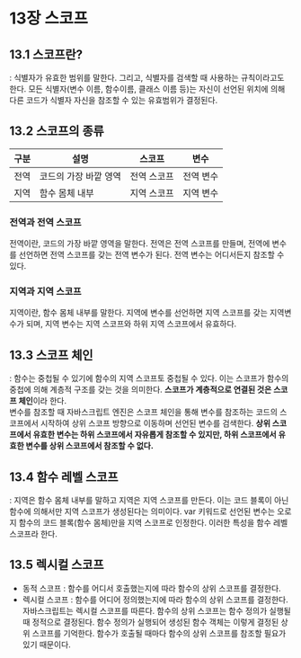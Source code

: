 # 13장 스코프

## 13.1 스코프란?
: 식별자가 유효한 범위를 말한다. 그리고, 식별자를 검색할 때 사용하는 규칙이라고도 한다. 모든 식별자(변수 이름, 함수이름, 클래스 이름 등)는 자신이 선언된 위치에 의해 다른 코드가 식별자 자신을 참조할 수 있는 유효범위가 결정된다.

## 13.2 스코프의 종류
| 구분 | 설명                 | 스코프      | 변수      |
|------|----------------------|-------------|-----------|
| 전역 | 코드의 가장 바깥 영역 | 전역 스코프 | 전역 변수 |
| 지역 | 함수 몸체 내부        | 지역 스코프 | 지역 변수 |

### 전역과 전역 스코프
전역이란, 코드의 가장 바깥 영역을 말한다. 전역은 전역 스코프를 만들며, 전역에 변수를 선언하면 전역 스코프를 갖는 전역 변수가 된다. 전역 변수는 어디서든지 참조할 수 있다.

### 지역과 지역 스코프
지역이란, 함수 몸체 내부를 말한다. 지역에 변수를 선언하면 지역 스코프를 갖는 지역변수가 되며, 지역 변수는 지역 스코프와 하위 지역 스코프에서 유효하다. 

## 13.3 스코프 체인
: 함수는 중첩될 수 있기에 함수의 지역 스코프토 중첩될 수 있다. 이는 스코프가 함수의 중첩에 의해 계층적 구조를 갖는 것을 의미한다. **스코프가 계층적으로 연결된 것은 스코프 체인**이라 한다. <br />
변수를 참조할 때 자바스크립트 엔진은 스코프 체인을 통해 변수를 참조하는 코드의 스코프에서 시작하여 상위 스코프 방향으로 이동하며 선언된 변수를 검색한다. **상위 스코프에서 유효한 변수는 하위 스코프에서 자유롭게 참조할 수 있지만, 하위 스코프에서 유효한 변수를 상위 스코프에서 참조할 수 없다.** 

## 13.4 함수 레벨 스코프
: 지역은 함수 몸체 내부를 말하고 지역은 지역 스코프를 만든다. 이는 코드 블록이 아닌 함수에 의해서만 지역 스코프가 생성된다는 의미이다. var 키워드로 선언된 변수는 오로지 함수의 코드 블록(함수 몸체)만을 지역 스코프로 인정한다. 이러한 특성을 함수 레벨 스코프라 한다. 

## 13.5 렉시컬 스코프
- 동적 스코프 : 함수를 어디서 호출했는지에 따라 함수의 상위 스코프를 결정한다.
- 렉시컬 스코프 : 함수를 어디어 정의했는지에 따라 함수의 상위 스코프를 결정한다.
자바스크립트는 렉시컬 스코프를 따른다. 함수의 상위 스코프는 함수 정의가 실행될 때 정적으로 결정된다. 함수 정의가 실행되어 생성된 함수 객체는 이렇게 결정된 상위 스코프를 기억한다. 함수가 호출될 때마다 함수의 상위 스코프를 참조할 필요가 있기 때문이다.